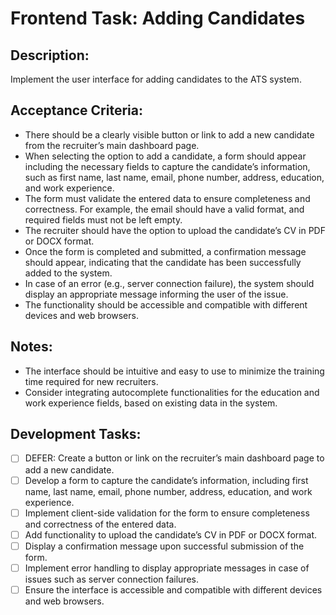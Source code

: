 # Frontend Task: Adding Candidates

## Description:
Implement the user interface for adding candidates to the ATS system.

## Acceptance Criteria:
* There should be a clearly visible button or link to add a new candidate from the recruiter’s main dashboard page.
* When selecting the option to add a candidate, a form should appear including the necessary fields to capture the candidate’s information, such as first name, last name, email, phone number, address, education, and work experience.
* The form must validate the entered data to ensure completeness and correctness. For example, the email should have a valid format, and required fields must not be left empty.
* The recruiter should have the option to upload the candidate’s CV in PDF or DOCX format.
* Once the form is completed and submitted, a confirmation message should appear, indicating that the candidate has been successfully added to the system.
* In case of an error (e.g., server connection failure), the system should display an appropriate message informing the user of the issue.
* The functionality should be accessible and compatible with different devices and web browsers.

## Notes:
* The interface should be intuitive and easy to use to minimize the training time required for new recruiters.
* Consider integrating autocomplete functionalities for the education and work experience fields, based on existing data in the system.

## Development Tasks:
- [ ] DEFER: Create a button or link on the recruiter’s main dashboard page to add a new candidate.
- [ ] Develop a form to capture the candidate’s information, including first name, last name, email, phone number, address, education, and work experience.
- [ ] Implement client-side validation for the form to ensure completeness and correctness of the entered data.
- [ ] Add functionality to upload the candidate’s CV in PDF or DOCX format.
- [ ] Display a confirmation message upon successful submission of the form.
- [ ] Implement error handling to display appropriate messages in case of issues such as server connection failures.
- [ ] Ensure the interface is accessible and compatible with different devices and web browsers.
